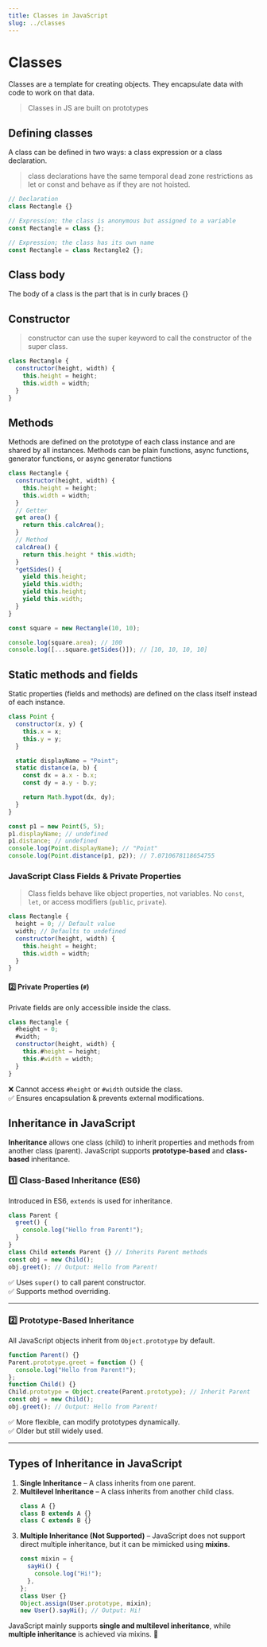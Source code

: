```yaml
---
title: Classes in JavaScript
slug: ../classes
---
```


# Classes

Classes are a template for creating objects. They encapsulate data with code to work on that data.

> Classes in JS are built on prototypes

## **Defining classes**

A class can be defined in two ways: a class expression or a class declaration.

> class declarations have the same temporal dead zone restrictions as let or const and behave as if they are not hoisted.

```js
// Declaration
class Rectangle {}

// Expression; the class is anonymous but assigned to a variable
const Rectangle = class {};

// Expression; the class has its own name
const Rectangle = class Rectangle2 {};
```

## **Class body**

The body of a class is the part that is in curly braces {}

## **Constructor**

> constructor can use the super keyword to call the constructor of the super class.

```js
class Rectangle {
  constructor(height, width) {
    this.height = height;
    this.width = width;
  }
}
```

## **Methods**

Methods are defined on the prototype of each class instance and are shared by all instances. Methods can be plain functions, async functions, generator functions, or async generator functions

```js
class Rectangle {
  constructor(height, width) {
    this.height = height;
    this.width = width;
  }
  // Getter
  get area() {
    return this.calcArea();
  }
  // Method
  calcArea() {
    return this.height * this.width;
  }
  *getSides() {
    yield this.height;
    yield this.width;
    yield this.height;
    yield this.width;
  }
}

const square = new Rectangle(10, 10);

console.log(square.area); // 100
console.log([...square.getSides()]); // [10, 10, 10, 10]
```

## **Static methods and fields**

Static properties (fields and methods) are defined on the class itself instead of each instance.

```js
class Point {
  constructor(x, y) {
    this.x = x;
    this.y = y;
  }

  static displayName = "Point";
  static distance(a, b) {
    const dx = a.x - b.x;
    const dy = a.y - b.y;

    return Math.hypot(dx, dy);
  }
}

const p1 = new Point(5, 5);
p1.displayName; // undefined
p1.distance; // undefined
console.log(Point.displayName); // "Point"
console.log(Point.distance(p1, p2)); // 7.0710678118654755
```

### **JavaScript Class Fields & Private Properties**

> Class fields behave like object properties, not variables. No `const`, `let`, or access modifiers (`public`, `private`).

```js
class Rectangle {
  height = 0; // Default value
  width; // Defaults to undefined
  constructor(height, width) {
    this.height = height;
    this.width = width;
  }
}
```

#### **2️⃣ Private Properties (`#`)**

Private fields are only accessible inside the class.

```js
class Rectangle {
  #height = 0;
  #width;
  constructor(height, width) {
    this.#height = height;
    this.#width = width;
  }
}
```

❌ Cannot access `#height` or `#width` outside the class.  
✅ Ensures encapsulation & prevents external modifications.

## **Inheritance in JavaScript**

**Inheritance** allows one class (child) to inherit properties and methods from another class (parent). JavaScript supports **prototype-based** and **class-based** inheritance.

### **1️⃣ Class-Based Inheritance (ES6)**

Introduced in ES6, `extends` is used for inheritance.

```js
class Parent {
  greet() {
    console.log("Hello from Parent!");
  }
}
class Child extends Parent {} // Inherits Parent methods
const obj = new Child();
obj.greet(); // Output: Hello from Parent!
```

✅ Uses `super()` to call parent constructor.  
✅ Supports method overriding.

---

### **2️⃣ Prototype-Based Inheritance**

All JavaScript objects inherit from `Object.prototype` by default.

```js
function Parent() {}
Parent.prototype.greet = function () {
  console.log("Hello from Parent!");
};
function Child() {}
Child.prototype = Object.create(Parent.prototype); // Inherit Parent
const obj = new Child();
obj.greet(); // Output: Hello from Parent!
```

✅ More flexible, can modify prototypes dynamically.  
✅ Older but still widely used.

---

## **Types of Inheritance in JavaScript**

1. **Single Inheritance** – A class inherits from one parent.
2. **Multilevel Inheritance** – A class inherits from another child class.
   ```js
   class A {}
   class B extends A {}
   class C extends B {}
   ```
3. **Multiple Inheritance (Not Supported)** – JavaScript does not support direct multiple inheritance, but it can be mimicked using **mixins**.
   ```js
   const mixin = {
     sayHi() {
       console.log("Hi!");
     },
   };
   class User {}
   Object.assign(User.prototype, mixin);
   new User().sayHi(); // Output: Hi!
   ```

JavaScript mainly supports **single and multilevel inheritance**, while **multiple inheritance** is achieved via mixins. 🚀
